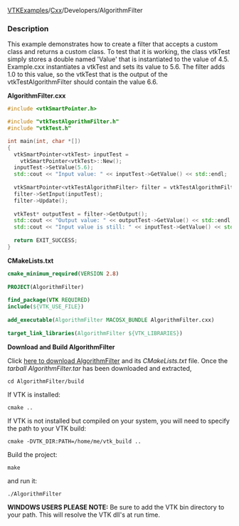[VTKExamples](/index/)/[Cxx](/Cxx)/Developers/AlgorithmFilter

### Description
This example demonstrates how to create a filter that accepts a custom class and returns a custom class. To test that it is working, the class vtkTest simply stores a double named 'Value' that is instantiated to the value of 4.5. Example.cxx instantiates a vtkTest and sets its value to 5.6. The filter adds 1.0 to this value, so the vtkTest that is the output of the vtkTestAlgorithmFilter should contain the value 6.6.

**AlgorithmFilter.cxx**
```c++
#include <vtkSmartPointer.h>

#include "vtkTestAlgorithmFilter.h"
#include "vtkTest.h"

int main(int, char *[])
{
  vtkSmartPointer<vtkTest> inputTest = 
    vtkSmartPointer<vtkTest>::New();
  inputTest->SetValue(5.6);
  std::cout << "Input value: " << inputTest->GetValue() << std::endl;
  
  vtkSmartPointer<vtkTestAlgorithmFilter> filter = vtkTestAlgorithmFilter::New();
  filter->SetInput(inputTest);
  filter->Update();
  
  vtkTest* outputTest = filter->GetOutput();
  std::cout << "Output value: " << outputTest->GetValue() << std::endl;
  std::cout << "Input value is still: " << inputTest->GetValue() << std::endl;
  
  return EXIT_SUCCESS;
}
```
**CMakeLists.txt**
```cmake
cmake_minimum_required(VERSION 2.8)
 
PROJECT(AlgorithmFilter)
 
find_package(VTK REQUIRED)
include(${VTK_USE_FILE})
 
add_executable(AlgorithmFilter MACOSX_BUNDLE AlgorithmFilter.cxx)
 
target_link_libraries(AlgorithmFilter ${VTK_LIBRARIES})
```

**Download and Build AlgorithmFilter**

Click [here to download AlgorithmFilter](https://github.com/lorensen/VTKWikiExamplesTarballs/raw/master/AlgorithmFilter.tar) and its *CMakeLists.txt* file.
Once the *tarball AlgorithmFilter.tar* has been downloaded and extracted,
```
cd AlgorithmFilter/build 
```
If VTK is installed:
```
cmake ..
```
If VTK is not installed but compiled on your system, you will need to specify the path to your VTK build:
```
cmake -DVTK_DIR:PATH=/home/me/vtk_build ..
```
Build the project:
```
make
```
and run it:
```
./AlgorithmFilter
```
**WINDOWS USERS PLEASE NOTE:** Be sure to add the VTK bin directory to your path. This will resolve the VTK dll's at run time.

